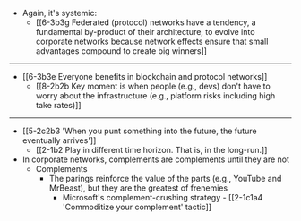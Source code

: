 - Again, it's systemic:
  - [[6-3b3g Federated (protocol) networks have a tendency, a fundamental by-product of their architecture, to evolve into corporate networks because network effects ensure that small advantages compound to create big winners]]
---
- [[6-3b3e Everyone benefits in blockchain and protocol networks]]
  - [[8-2b2b Key moment is when people (e.g., devs) don't have to worry about the infrastructure (e.g., platform risks including high take rates)]]
---
- [[5-2c2b3 'When you punt something into the future, the future eventually arrives']]
  - [[2-1b2 Play in different time horizon. That is, in the long-run.]]
- In corporate networks, complements are complements until they are not
  - Complements
    - The parings reinforce the value of the parts (e.g., YouTube and MrBeast), but they are the greatest of frenemies
      - Microsoft's complement-crushing strategy
				- [[2-1c1a4 'Commoditize your complement' tactic]]